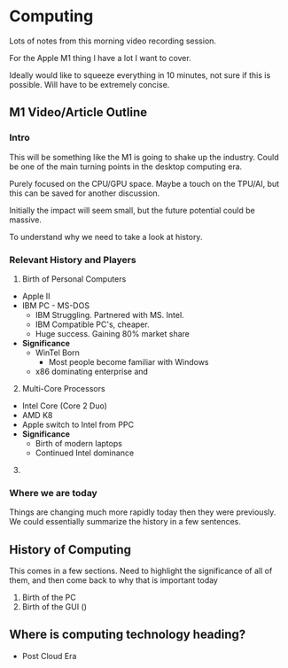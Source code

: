 # Computing

Lots of notes from this morning video recording session.

For the Apple M1 thing I have a lot I want to cover.

Ideally would like to squeeze everything in 10 minutes, not sure if this is possible.
Will have to be extremely concise.


## M1 Video/Article Outline

### Intro

This will be something like the M1 is going to shake up the industry. Could be one
of the main turning points in the desktop computing era.

Purely focused on the CPU/GPU space. Maybe a touch on the TPU/AI, but this
can be saved for another discussion.

Initially the impact will seem small, but the future potential could be massive.

To understand why we need to take a look at history.

### Relevant History and Players

1. Birth of Personal Computers
  * Apple II
  * IBM PC - MS-DOS
    * IBM Struggling. Partnered with MS. Intel.
    * IBM Compatible PC's, cheaper. 
    * Huge success. Gaining 80% market share
  * **Significance** 
    * WinTel Born
      * Most people become familiar with Windows
    * x86 dominating enterprise and 
2. Multi-Core Processors
  * Intel Core (Core 2 Duo)
  * AMD K8
  * Apple switch to Intel from PPC
  * **Significance** 
    * Birth of modern laptops
    * Continued Intel dominance
3. 

### Where we are today

Things are changing much more rapidly today then they were previously. We could essentially summarize
the history in a few sentences.

## History of Computing

This comes in a few sections.
Need to highlight the significance of all of them, and then come back to why that is important today

1. Birth of the PC
2. Birth of the GUI ()

## Where is computing technology heading?

* Post Cloud Era